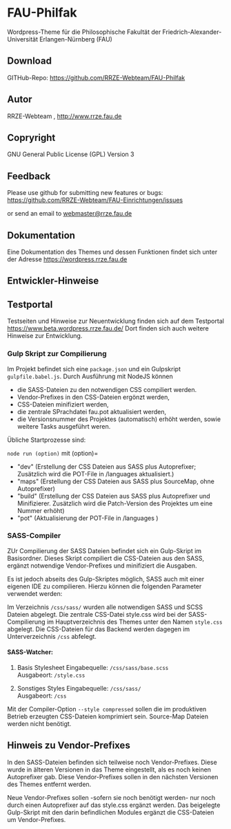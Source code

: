 # FAU-Philfak

Wordpress-Theme für die Philosophische Fakultät der Friedrich-Alexander-Universität Erlangen-Nürnberg (FAU)


## Download 

GITHub-Repo: https://github.com/RRZE-Webteam/FAU-Philfak


## Autor 
RRZE-Webteam , http://www.rrze.fau.de

## Copryright

GNU General Public License (GPL) Version 3




## Feedback

Please use github for submitting new features or bugs:
 https://github.com/RRZE-Webteam/FAU-Einrichtungen/issues

or send an email to 
 webmaster@rrze.fau.de

## Dokumentation

Eine Dokumentation des Themes und dessen Funktionen findet sich unter der Adresse
https://wordpress.rrze.fau.de  


## Entwickler-Hinweise

## Testportal

Testseiten und Hinweise zur Neuentwicklung finden sich auf dem Testportal https://www.beta.wordpress.rrze.fau.de/ Dort finden sich auch weitere Hinweise zur Entwicklung.

### Gulp Skript zur Compilierung

Im Projekt befindet sich eine ```package.json``` und ein Gulpskript ```gulpfile.babel.js```.
Durch Ausführung mit NodeJS können 
- die SASS-Dateien zu den notwendigen CSS compiliert werden. 
- Vendor-Prefixes in den CSS-Dateien ergönzt werden,
- CSS-Dateien minifiziert werden,
- die zentrale SPrachdatei fau.pot aktualisiert werden,
- die Versionsnummer des Projektes (automatisch) erhöht werden,
sowie weitere Tasks ausgeführt weren.

Übliche Startprozesse sind:

```node run (option)```
mit (option)=

- "dev" (Erstellung der CSS Dateien aus SASS plus Autoprefixer; Zusätzlich wird die POT-File in /languages aktualisiert.)
- "maps" (Erstellung der CSS Dateien aus SASS plus SourceMap, ohne Autoprefixer)
- "build" (Erstellung der CSS Dateien aus SASS plus Autoprefixer und Minifizierer. Zusätzlich wird die Patch-Version des Projektes um eine Nummer erhöht)
- "pot" (Aktualisierung der POT-File in /languages )



### SASS-Compiler

ZUr Compilierung der SASS Dateien befindet sich ein Gulp-Skript im Basisordner. Dieses Skript compiliert die CSS-Dateien aus den SASS, ergänzt notwendige Vendor-Prefixes und minifiziert die Ausgaben.

Es ist jedoch abseits des Gulp-Skriptes möglich, SASS auch mit einer eigenen IDE zu compilieren. Hierzu können die folgenden Parameter verwendet werden:

Im Verzeichnis  ```/css/sass/``` wurden alle notwendigen SASS und SCSS Dateien abgelegt.
Die zentrale CSS-Datei style.css wird bei der SASS-Compilierung im  Hauptverzeichnis des Themes unter den Namen ```style.css``` abgelegt. Die CSS-Dateien für das Backend werden dagegen im Unterverzeichnis ```/css``` abfelegt.

#### SASS-Watcher:

1. Basis Stylesheet
    Eingabequelle:   ```/css/sass/base.scss```   
    Ausgabeort:  ```/style.css```

2. Sonstiges Styles
    Eingabequelle:  ```/css/sass/```  
    Ausgabeort:     ```/css```

Mit der Compiler-Option ```--style compressed``` sollen die im produktiven Betrieb erzeugten CSS-Dateien komprimiert sein. Source-Map Dateien werden nicht benötigt.


## Hinweis zu Vendor-Prefixes

In den SASS-Dateien befinden sich teilweise noch Vendor-Prefixes. Diese wurde in älteren Versionen in das Theme eingestellt, als es noch keinen Autoprefixer
gab. Diese Vendor-Prefixes sollen in den nächsten Versionen des Themes entfernt werden.

Neue Vendor-Prefixes sollen  -sofern sie noch benötigt werden- nur noch durch einen Autoprefixer auf das style.css ergänzt werden. 
Das beigelegte Gulp-Skript mit den darin befindlichen Modules ergänzt die CSS-Dateien um Vendor-Prefixes.